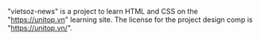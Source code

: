 "vietsoz-news" is a project to learn HTML and CSS on the "https://unitop.vn" learning site.
The license for the project design comp is "https://unitop.vn/".
